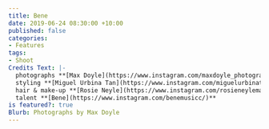 ```yaml
---
title: Bene
date: 2019-06-24 08:30:00 +10:00
published: false
categories:
- Features
tags:
- Shoot
Credits Text: |-
  photographs **[Max Doyle](https://www.instagram.com/maxdoyle_photographer/)** at **[Lizard Management](https://www.instagram.com/lizardmanagement/)**
  styling **[Miguel Urbina Tan](https://www.instagram.com/miguelurbinatan/)**
  hair & make-up **[Rosie Neyle](https://www.instagram.com/rosieneylemakeup/)**
  talent **[Bene](https://www.instagram.com/benemusicc/)**
is featured?: true
Blurb: Photographs by Max Doyle
---
```


